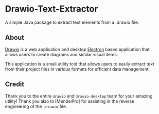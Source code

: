 # Drawio-Text-Extractor

A simple Java package to extract text elements from a .drawio file.


## About

[Drawio](https://github.com/jgraph/drawio) is a web application and desktop [Electron](https://www.electronjs.org/) based application that allows users to create diagrams and similar visual items.

This application is a small utility tool that allows users to easily extract text from their project files in various formats for efficient data management.

## Credit

Thank you to the entire `drawio` and `drawio-desktop` team for your amazing utility! Thank you also to [MendelPro] for assisting in the reverse engineering of the `.drawio` file.
